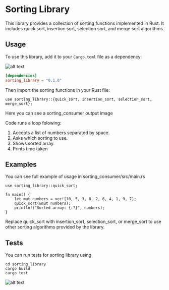 # Sorting Library

This library provides a collection of sorting functions implemented in Rust. It includes quick sort, insertion sort, selection sort, and merge sort algorithms.

## Usage

To use this library, add it to your `Cargo.toml` file as a dependency:

![alt text](https://github.com/SoftDev-Abay/blockchain2_lab1/blob/main/consumer_ouput.png?raw=true)

```toml
[dependencies]
sorting_library = "0.1.0"
```

Then import the sorting functions in your Rust file:

```
use sorting_library::{quick_sort, insertion_sort, selection_sort, merge_sort};
```

Here you can see a sorting_consumer output image

Code runs a loop folowing:

1. Accepts a list of numbers separated by space.
2. Asks which sorting to use.
3. Shows sorted array.
4. Prints time taken

## Examples

You can see full example of usage in sorting_consumer/src/main.rs

```
use sorting_library::quick_sort;

fn main() {
    let mut numbers = vec![10, 5, 3, 8, 2, 6, 4, 1, 9, 7];
    quick_sort(&mut numbers);
    println!("Sorted array: {:?}", numbers);
}
```

Replace quick_sort with insertion_sort, selection_sort, or merge_sort to use other sorting algorithms provided by the library.

## Tests

You can run tests for sorting library using

```
cd sorting_library
cargo build
cargo test
```

![alt text](https://github.com/SoftDev-Abay/blockchain2_lab1/blob/main/tests.png?raw=true)
